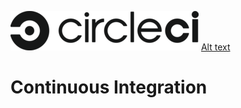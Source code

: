 ![Alt text](img/circle-logo-horizontal-black-302x63-d4d5baa.png?raw=true)
[Alt text](img/python-logo-master-v3-TM.png?raw=true)

# Continuous Integration
